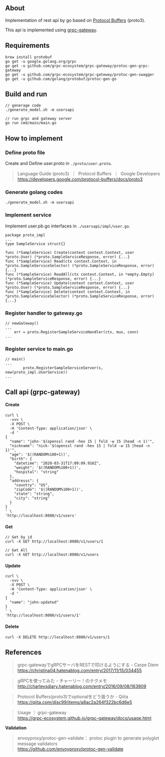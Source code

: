 ## About

Implementation of rest api by go based on [Protocol Buffers](https://developers.google.com/protocol-buffers) (proto3).

This api is implemented using [grpc-gateway](https://github.com/grpc-ecosystem/grpc-gateway).

## Requirements

```
brew install protobuf
go get -u google.golang.org/grpc
go get -u github.com/grpc-ecosystem/grpc-gateway/protoc-gen-grpc-gateway
go get -u github.com/grpc-ecosystem/grpc-gateway/protoc-gen-swagger
go get -u github.com/golang/protobuf/protoc-gen-go
```

## Build and run

```
// generage code
./generate_model.sh -m usersapi

// run grpc and gateway server
go run cmd/main/main.go
```

## How to implement

### Define proto file

Create and Define user.proto in `./proto/user.proto`.

> Language Guide (proto3)  ｜  Protocol Buffers  ｜  Google Developers  
> https://developers.google.com/protocol-buffers/docs/proto3

### Generate golang codes

```
./generate_model.sh -m usersapi
```

### Implement service

Implement user.pb.go interfaces in `./usersapi/impl/user.go`.

```
package proto_impl
...
type SampleService struct{}

func (*SampleService) Create(context context.Context, user *proto.User) (*proto.SampleServiceResponse, error) {...}
func (*SampleService) Read(ctx context.Context, in *proto.SampleServiceSelector) (*proto.SampleServiceResponse, error) {...}
func (*SampleService) ReadAll(ctx context.Context, in *empty.Empty) (*proto.SampleServiceResponse, error) {...}
func (*SampleService) Update(context context.Context, user *proto.User) (*proto.SampleServiceResponse, error) {...}
func (*SampleService) Delete(context context.Context, in *proto.SampleServiceSelector) (*proto.SampleServiceResponse, error) {...}

```

### Register handler to gateway.go

```
// newGateway()
...
	err = proto.RegisterSampleServiceHandler(ctx, mux, conn)
...
```

### Register service to main.go

```
// main()
...
		proto.RegisterSampleServiceServer(s, new(proto_impl.UserService))
...
```

## Call api (grpc-gateway)

#### Create

```
curl \
  -vvv \
  -X POST \
  -H 'Content-Type: application/json' \
  -d '
{
  "name": "john-'$(openssl rand -hex 15 | fold -w 15 |head -n 1)'",
  "nickname": "nick-'$(openssl rand -hex 15 | fold -w 15 |head -n 1)'",
  "age": '$((RANDOM%100+1))',
  "birth": {
    "datetime": "2020-03-31T17:09:09.916Z",
    "weight": '$((RANDOM%100+1))',
    "hospital": "string"
  },
  "addresss": {
    "country": "US",
    "zipCode": '$((RANDOM%100+1))',
    "state": "string",
    "city": "string"
  }
}
' \
'http://localhost:8080/v1/users'
```

#### Get

```
// Get by id
curl -X GET http://localhost:8080/v1/users/1

// Get All
curl -X GET http://localhost:8080/v1/users
```

####  Update

```
curl \
  -vvv \
  -X POST \
  -H 'Content-Type: application/json' \
  -d '
{
  "name": "john-updated"
}
' \
'http://localhost:8080/v1/users/1'
```

#### Delete

```
curl -X DELETE http://localhost:8080/v1/users/1
```

## References

> grpc-gatewayでgRPCサーバをRESTで叩けるようにする - Carpe Diem  
> https://christina04.hatenablog.com/entry/2017/11/15/034455

> gRPCを使ってみた - チャーリー！のテクメモ  
> http://charleysdiary.hatenablog.com/entry/2016/09/08/163909

> Protocol Buffers(proto3)でoptionalをどう扱うか - Qiita  
> https://qiita.com/disc99/items/a8ac2a264f322bc6d6e5

> Usage ｜ grpc-gateway  
> https://grpc-ecosystem.github.io/grpc-gateway/docs/usage.html

**Validation**

> envoyproxy/protoc-gen-validate： protoc plugin to generate polyglot message validators  
> https://github.com/envoyproxy/protoc-gen-validate
